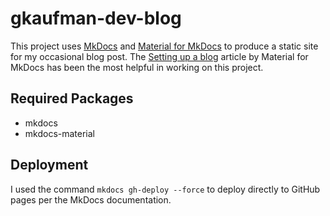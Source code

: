 # gkaufman-dev-blog

This project uses [MkDocs](https://www.mkdocs.org/) and [Material for MkDocs](https://squidfunk.github.io/mkdocs-material/) to produce a static site for my occasional blog post. The [Setting up a blog](https://squidfunk.github.io/mkdocs-material/setup/setting-up-a-blog/) article by Material for MkDocs has been the most helpful in working on this project.

## Required Packages

- mkdocs
- mkdocs-material

## Deployment

I used the command `mkdocs gh-deploy --force` to deploy directly to GitHub pages per the MkDocs documentation.
